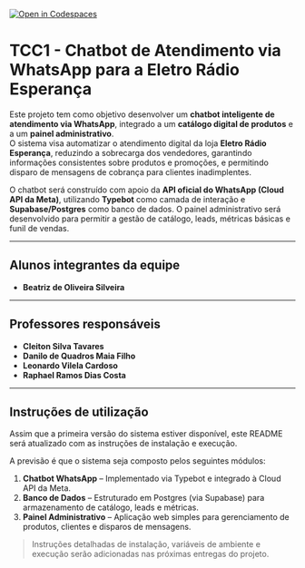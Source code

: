 [![Open in Codespaces](https://classroom.github.com/assets/launch-codespace-2972f46106e565e64193e422d61a12cf1da4916b45550586e14ef0a7c637dd04.svg)](https://classroom.github.com/open-in-codespaces?assignment_repo_id=20563286)

# TCC1 - Chatbot de Atendimento via WhatsApp para a Eletro Rádio Esperança

Este projeto tem como objetivo desenvolver um **chatbot inteligente de atendimento via WhatsApp**, integrado a um **catálogo digital de produtos** e a um **painel administrativo**.  
O sistema visa automatizar o atendimento digital da loja **Eletro Rádio Esperança**, reduzindo a sobrecarga dos vendedores, garantindo informações consistentes sobre produtos e promoções, e permitindo disparo de mensagens de cobrança para clientes inadimplentes.  

O chatbot será construído com apoio da **API oficial do WhatsApp (Cloud API da Meta)**, utilizando **Typebot** como camada de interação e **Supabase/Postgres** como banco de dados. O painel administrativo será desenvolvido para permitir a gestão de catálogo, leads, métricas básicas e funil de vendas.  

---

## Alunos integrantes da equipe

* **Beatriz de Oliveira Silveira**

---

## Professores responsáveis

* **Cleiton Silva Tavares** 
* **Danilo de Quadros Maia Filho**
* **Leonardo Vilela Cardoso** 
* **Raphael Ramos Dias Costa**

---

## Instruções de utilização

Assim que a primeira versão do sistema estiver disponível, este README será atualizado com as instruções de instalação e execução.  

A previsão é que o sistema seja composto pelos seguintes módulos:  

1. **Chatbot WhatsApp** – Implementado via Typebot e integrado à Cloud API da Meta.  
2. **Banco de Dados** – Estruturado em Postgres (via Supabase) para armazenamento de catálogo, leads e métricas.  
3. **Painel Administrativo** – Aplicação web simples para gerenciamento de produtos, clientes e disparos de mensagens.  

> Instruções detalhadas de instalação, variáveis de ambiente e execução serão adicionadas nas próximas entregas do projeto.  
